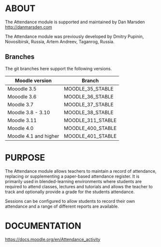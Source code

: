 # ABOUT

The Attendance module is supported and maintained by Dan Marsden http://danmarsden.com

The Attendance module was previously developed by
    Dmitry Pupinin, Novosibirsk, Russia,
    Artem Andreev, Taganrog, Russia.

Branches
--------
The git branches here support the following versions.

| Moodle version        | Branch            |
|-----------------------|-------------------|
| Mooodle 3.5           | MOODLE_35_STABLE  |
| Mooodle 3.6           | MOODLE_36_STABLE  |
| Moodle 3.7            | MOODLE_37_STABLE  |
| Moodle 3.8 - 3.10     | MOODLE_38_STABLE  |
| Moodle 3.11           | MOODLE_311_STABLE |
| Moodle 4.0            | MOODLE_400_STABLE |
| Moodle 4.1 and higher | MOODLE_401_STABLE |
# PURPOSE
The Attendance module allows teachers to maintain a record of attendance, replacing or supplementing a paper-based attendance register.
It is primarily used in blended-learning environments where students are required to attend classes, lectures and tutorials and allows
the teacher to track and optionally provide a grade for the students attendance.

Sessions can be configured to allow students to record their own attendance and a range of different reports are available.

# DOCUMENTATION
https://docs.moodle.org/en/Attendance_activity
